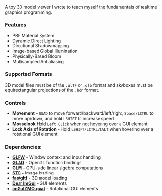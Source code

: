 A toy 3D model viewer I wrote to teach myself the fundamentals of realtime graphics programming.
### Features
- PBR Material System
- Dynamic Direct Lighting
- Directional Shadowmapping
- Image-based Global Illumination
- Physically-Based Bloom
- Multisampled Antialiasing
### Supported Formats
3D model files must be of the `.glTF` or `.glb` format and skyboxes must be equirectangular projections of the `.hdr` format.
### Controls
- **Movement** - `WSAD` to move forward/backward/left/right, `Space/LCTRL` to move up/down, and hold `LSHIFT` to increase speed
- **Mouselook** Hold `Left Click` when not hovering over a GUI element
- **Lock Axis of Rotation** - Hold `LSHIFT/LCTRL/LALT` when hovering over a rotational GUI element
### Dependencies:
- **[GLFW](https://github.com/glfw/glfw)** - Window context and input handling
- **[GLAD](https://github.com/Dav1dde/glad)** - OpenGL function bindings
- **[GLM](https://github.com/g-truc/glm)** - CPU-side linear algebra computations
- **[STB](https://github.com/nothings/stb)** - Image loading
- **[fastgltf](https://github.com/spnda/fastgltf)** - 3D model loading
- **[Dear ImGui](https://github.com/ocornut/imgui)** - GUI elements
- **[imGuIZMO.quat](https://github.com/BrutPitt/imGuIZMO.quat)** - Rotational GUI elements